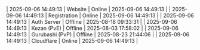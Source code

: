 | 2025-09-06 14:49:13 | Website | Online | 2025-09-06 14:49:13 |
| 2025-09-06 14:49:13 | Registration | Online | 2025-09-06 14:49:13 |
| 2025-09-06 14:49:13 | Auth Server | Offline | 2025-08-18 09:33:31 |
| 2025-09-06 14:49:13 | Kezan (PvE) | Offline | 2025-08-03 17:58:02 |
| 2025-09-06 14:49:13 | Gurubashi (PvP) | Offline | 2025-08-23 21:44:06 |
| 2025-09-06 14:49:13 | Cloudflare | Online | 2025-09-06 14:49:13 |
